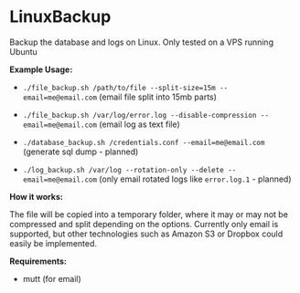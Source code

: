 # LinuxBackup
Backup the database and logs on Linux. Only tested on a VPS running Ubuntu

<b>Example Usage:</b>

- `./file_backup.sh /path/to/file --split-size=15m --email=me@email.com` (email file split into 15mb parts)

- `./file_backup.sh /var/log/error.log --disable-compression --email=me@email.com` (email log as text file)

- `./database_backup.sh /credentials.conf --email=me@email.com` (generate sql dump - planned)
- `./log_backup.sh /var/log --rotation-only --delete --email=me@email.com` (only email rotated logs like `error.log.1` - planned)

<b>How it works:</b>

The file will be copied into a temporary folder, where it may or may not be compressed and split depending on the options. Currently only email is supported, but other technologies such as Amazon S3 or Dropbox could easily be implemented.

<b>Requirements:</b>

- mutt (for email)
